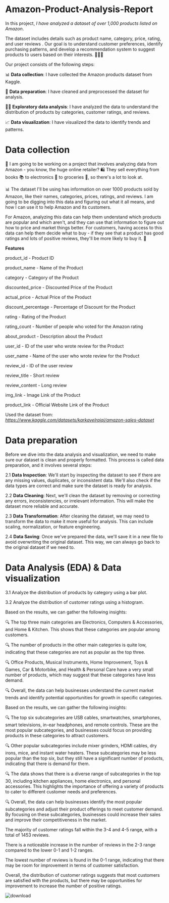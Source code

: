 # Amazon-Product-Analysis-Report

In this project, *I have analyzed a dataset of over 1,000 products listed on Amazon*.

The dataset includes details such as product name, category, price, rating, and user reviews . Our goal is to understand customer preferences, identify purchasing patterns, and develop a recommendation system to suggest products to users based on their interests. 🧐👨‍💻

Our project consists of the following steps:

📊 **Data collection**: I have collected the Amazon products dataset from Kaggle.

🧹 **Data preparation**: I have cleaned and preprocessed the dataset for analysis.

🕵️‍♂️ **Exploratory data analysis**: I have analyzed the data to understand the distribution of products by categories, customer ratings, and reviews.

📈 **Data visualization**: I have visualized the data to identify trends and patterns.


# **Data collection**

👋 I am going to be working on a project that involves analyzing data from Amazon - you know, the huge online retailer? 🛍️ They sell everything from books 📚 to electronics 📱 to groceries 🍎, so there's a lot to look at.

📊 The dataset I'll be using has information on over 1000 products sold by Amazon, like their names, categories, prices, ratings, and reviews. I am going to be digging into this data and figuring out what it all means, and how I can use it to help Amazon and its customers.

For Amazon, analyzing this data can help them understand which products are popular and which aren't, and they can use that information to figure out how to price and market things better. For customers, having access to this data can help them decide what to buy - if they see that a product has good ratings and lots of positive reviews, they'll be more likely to buy it. 💸

**Features**

product_id - Product ID

product_name - Name of the Product

category - Category of the Product

discounted_price - Discounted Price of the Product

actual_price - Actual Price of the Product

discount_percentage - Percentage of Discount for the Product

rating - Rating of the Product

rating_count - Number of people who voted for the Amazon rating

about_product - Description about the Product

user_id - ID of the user who wrote review for the Product

user_name - Name of the user who wrote review for the Product

review_id - ID of the user review

review_title - Short review

review_content - Long review

img_link - Image Link of the Product

product_link - Official Website Link of the Product


Used the dataset from: *https://www.kaggle.com/datasets/karkavelrajaj/amazon-sales-dataset*


# Data preparation
Before we dive into the data analysis and visualization, we need to make sure our dataset is clean and properly formatted. This process is called data preparation, and it involves several steps:

2.1 **Data Inspection**: We'll start by inspecting the dataset to see if there are any missing values, duplicates, or inconsistent data. We'll also check if the data types are correct and make sure the dataset is ready for analysis.

2.2 **Data Cleaning**: Next, we'll clean the dataset by removing or correcting any errors, inconsistencies, or irrelevant information. This will make the dataset more reliable and accurate.

2.3 **Data Transformation**: After cleaning the dataset, we may need to transform the data to make it more useful for analysis. This can include scaling, normalization, or feature engineering.

2.4 **Data Saving**: Once we've prepared the data, we'll save it in a new file to avoid overwriting the original dataset. This way, we can always go back to the original dataset if we need to.


# Data Analysis (EDA) & Data visualization

3.1 Analyze the distribution of products by category using a bar plot.

3.2 Analyze the distribution of customer ratings using a histogram.


Based on the results, we can gather the following insights:

🔍 The top three main categories are Electronics, Computers & Accessories, and Home & Kitchen. This shows that these categories are popular among customers.

🔍 The number of products in the other main categories is quite low, indicating that these categories are not as popular as the top three.

🔍 Office Products, Musical Instruments, Home Improvement, Toys & Games, Car & Motorbike, and Health & Personal Care have a very small number of products, which may suggest that these categories have less demand.

🔍 Overall, the data can help businesses understand the current market trends and identify potential opportunities for growth in specific categories.


Based on the results, we can gather the following insights:

🔍 The top six subcategories are USB cables, smartwatches, smartphones, smart televisions, in-ear headphones, and remote controls. These are the most popular subcategories, and businesses could focus on providing products in these categories to attract customers.

🔍 Other popular subcategories include mixer grinders, HDMI cables, dry irons, mice, and instant water heaters. These subcategories may be less popular than the top six, but they still have a significant number of products, indicating that there is demand for them.

🔍 The data shows that there is a diverse range of subcategories in the top 30, including kitchen appliances, home electronics, and personal accessories. This highlights the importance of offering a variety of products to cater to different customer needs and preferences.

🔍 Overall, the data can help businesses identify the most popular subcategories and adjust their product offerings to meet customer demand. By focusing on these subcategories, businesses could increase their sales and improve their competitiveness in the market.


The majority of customer ratings fall within the 3-4 and 4-5 range, with a total of 1453 reviews.

There is a noticeable increase in the number of reviews in the 2-3 range compared to the lower 0-1 and 1-2 ranges.

The lowest number of reviews is found in the 0-1 range, indicating that there may be room for improvement in terms of customer satisfaction.

Overall, the distribution of customer ratings suggests that most customers are satisfied with the products, but there may be opportunities for improvement to increase the number of positive ratings.


![download](https://github.com/abdussamad7890/Amazon-Product-Analysis-Report/assets/96077933/cda04758-bc26-43aa-8d2c-ad9d45f53ede)
